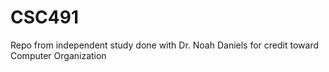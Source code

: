 # CSC491
Repo from independent study done with Dr. Noah Daniels for credit toward Computer Organization  
